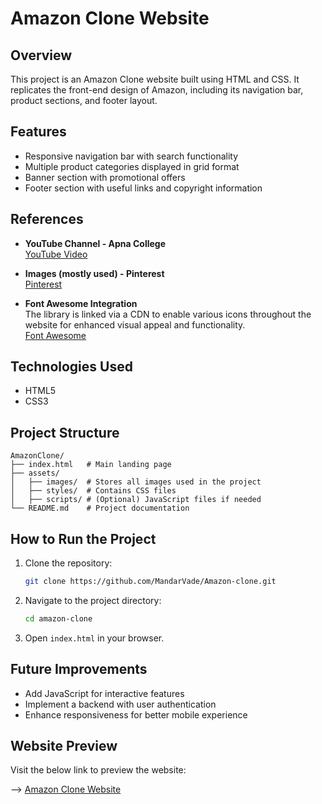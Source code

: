 
# Amazon Clone Website

## Overview
This project is an Amazon Clone website built using HTML and CSS. It replicates the front-end design of Amazon, including its navigation bar, product sections, and footer layout.

## Features
- Responsive navigation bar with search functionality
- Multiple product categories displayed in grid format
- Banner section with promotional offers
- Footer section with useful links and copyright information

## References
- **YouTube Channel - Apna College**  
  [YouTube Video](https://www.youtube.com/watch?v=ESnrn1kAD4E&t=21614s)
  
- **Images (mostly used) - Pinterest**  
  [Pinterest](https://in.pinterest.com/)
  
- **Font Awesome Integration**  
  The library is linked via a CDN to enable various icons throughout the website for enhanced visual appeal and functionality.  
  [Font Awesome](https://fontawesome.com/)

## Technologies Used
- HTML5
- CSS3

## Project Structure
```
AmazonClone/
├── index.html   # Main landing page
├── assets/
│   ├── images/  # Stores all images used in the project
│   ├── styles/  # Contains CSS files
│   ├── scripts/ # (Optional) JavaScript files if needed
└── README.md    # Project documentation
```

## How to Run the Project
1. Clone the repository:
   ```sh
   git clone https://github.com/MandarVade/Amazon-clone.git
   ```
2. Navigate to the project directory:
   ```sh
   cd amazon-clone
   ```
3. Open `index.html` in your browser.

## Future Improvements
- Add JavaScript for interactive features
- Implement a backend with user authentication
- Enhance responsiveness for better mobile experience

## Website Preview
Visit the below link to preview the website:

--> [Amazon Clone Website](https://amazon-clone-uazw.onrender.com/)

